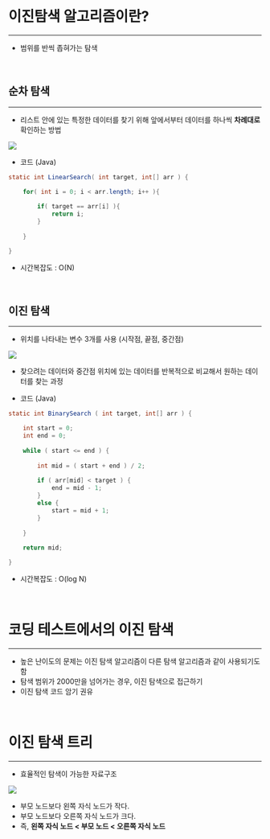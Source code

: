 # 이진탐색 알고리즘이란?
---
+ 범위를 반씩 좁혀가는 탐색
<br>

## 순차 탐색
---
+ 리스트 안에 있는 특정한 데이터를 찾기 위해 앞에서부터 데이터를 하나씩 **차례대로** 확인하는 방법

![](https://velog.velcdn.com/images/reyang/post/d8f8ad95-c923-4997-ae7e-3ecb26a2baea/image.png)

+  코드 (Java)

```java
static int LinearSearch( int target, int[] arr ) {

	for( int i = 0; i < arr.length; i++ ){
    
    	if( target == arr[i] ){
        	return i;
        }
        
    }

}
```
+ 시간복잡도 : O(N)

<br>

## 이진 탐색
---
+ 위치를 나타내는 변수 3개를 사용 (시작점, 끝점, 중간점)

![](https://velog.velcdn.com/images/reyang/post/ecc7a7a7-f957-494c-93a2-8332f8357337/image.png)

+ 찾으려는 데이터와 중간점 위치에 있는 데이터를 반복적으로 비교해서 원하는 데이터를 찾는 과정

+ 코드 (Java)
```java
static int BinarySearch ( int target, int[] arr ) {

	int start = 0;
    int end = 0;
    
    while ( start <= end ) {
    	
        int mid = ( start + end ) / 2;
        
        if ( arr[mid] < target ) {
        	end = mid - 1;
        }
        else {
        	start = mid + 1;
        }
    
    }
    
    return mid;

}
```
+ 시간복잡도 : O(log N)

<br>

# 코딩 테스트에서의 이진 탐색
---
+ 높은 난이도의 문제는 이진 탐색 알고리즘이 다른 탐색 알고리즘과 같이  사용되기도 함
+ 탐색 범위가 2000만을 넘어가는 경우, 이진 탐색으로 접근하기
+ 이진 탐색 코드 암기 권유

<br>

# 이진 탐색 트리
---
+ 효율적인 탐색이 가능한 자료구조

![](https://velog.velcdn.com/images/reyang/post/694456f4-6b64-425a-a1cd-92137902599d/image.png)
+ 부모 노드보다 왼쪽 자식 노드가 작다.
+ 부모 노드보다 오른쪽 자식 노드가 크다.
+ 즉, **왼쪽 자식 노드 < 부모 노드 < 오른쪽 자식 노드**
